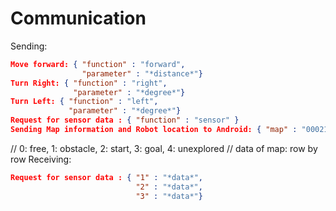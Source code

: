 Communication
==============
Sending:
```json
Move forward: { "function" : "forward",
				"parameter" : "*distance*"}
Turn Right: { "function" : "right",
			  "parameter" : "*degree*"}
Turn Left: { "function" : "left",
			 "parameter" : "*degree*"}
Request for sensor data : { "function" : "sensor" }
Sending Map information and Robot location to Android: { "map" : "000211002003000040002" , "location" : "x,y" }
```
// 0: free, 1: obstacle, 2: start, 3: goal, 4: unexplored
// data of map: row by row
Receiving:
```json
Request for sensor data : { "1" : "*data*",
							"2" : "*data*",
							"3" : "*data*"}
```
